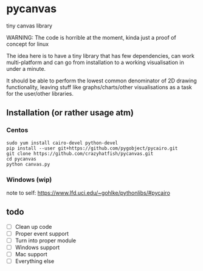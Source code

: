 # pycanvas
tiny canvas library

WARNING: The code is horrible at the moment, kinda just a proof of concept for linux

The idea here is to have a tiny library that has few dependencies, can work multi-platform and can go from installation to a working visualisation in under a minute.

It should be able to perform the lowest common denominator of 2D drawing functionality, leaving stuff like graphs/charts/other visualisations as a task for the user/other libraries.

## Installation (or rather usage atm)
### Centos
```
sudo yum install cairo-devel python-devel
pip install --user git+https://github.com/pygobject/pycairo.git
git clone https://github.com/crazyhatfish/pycanvas.git
cd pycanvas
python canvas.py
```
### Windows (wip)
note to self: https://www.lfd.uci.edu/~gohlke/pythonlibs/#pycairo

## todo
* [ ] Clean up code
* [ ] Proper event support
* [ ] Turn into proper module
* [ ] Windows support
* [ ] Mac support
* [ ] Everything else
